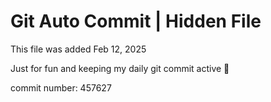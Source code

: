 # Git Auto Commit | Hidden File

This file was added Feb 12, 2025

Just for fun and keeping my daily git commit active 🤪

commit number: 457627
